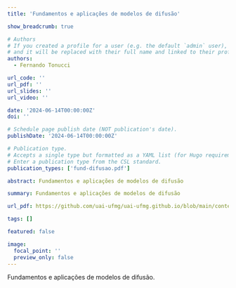 ```yaml
---
title: 'Fundamentos e aplicações de modelos de difusão'

show_breadcrumb: true

# Authors
# If you created a profile for a user (e.g. the default `admin` user), write the username (folder name) here
# and it will be replaced with their full name and linked to their profile.
authors:
  - Fernando Tonucci

url_code: ''
url_pdf: ''
url_slides: ''
url_video: ''

date: '2024-06-14T00:00:00Z'
doi: ''

# Schedule page publish date (NOT publication's date).
publishDate: '2024-06-14T00:00:00Z'

# Publication type.
# Accepts a single type but formatted as a YAML list (for Hugo requirements).
# Enter a publication type from the CSL standard.
publication_types: ['fund-difusao.pdf']

abstract: Fundamentos e aplicações de modelos de difusão

summary: Fundamentos e aplicações de modelos de difusão

url_pdf: https://github.com/uai-ufmg/uai-ufmg.github.io/blob/main/content/seminars/FundamentosModelosDeDifusao/fund-difusao.pdf

tags: []

featured: false

image:
  focal_point: ''
  preview_only: false
---
```


<p>Fundamentos e aplicações de modelos de difusão.</p>